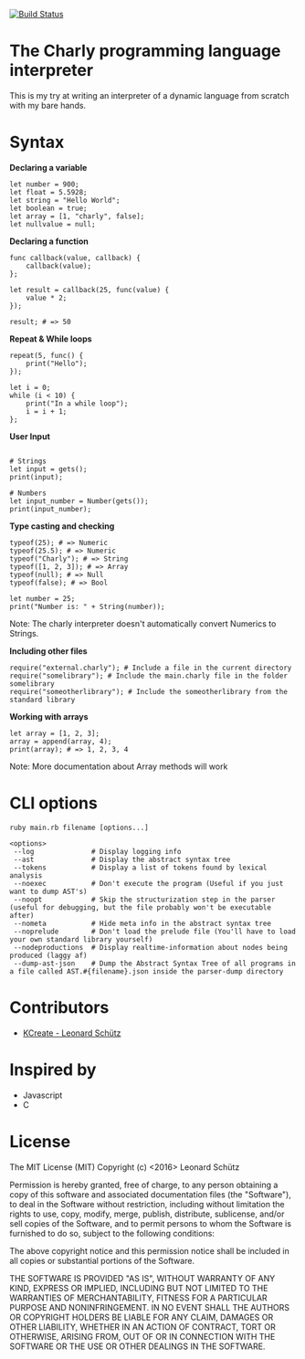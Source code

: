 [![Build Status](https://travis-ci.com/KCreate/interpreter-testing.svg?token=yitMwy9Lg5peiAqCZjoK&branch=master)](https://travis-ci.com/KCreate/interpreter-testing)

# The __Charly__ programming language interpreter

This is my try at writing an interpreter of a dynamic language from scratch with my bare hands.

# Syntax

__Declaring a variable__
```charly
let number = 900;
let float = 5.5928;
let string = "Hello World";
let boolean = true;
let array = [1, "charly", false];
let nullvalue = null;
```

__Declaring a function__
```charly
func callback(value, callback) {
    callback(value);
};

let result = callback(25, func(value) {
    value * 2;
});

result; # => 50
```

__Repeat & While loops__
```charly
repeat(5, func() {
    print("Hello");
});

let i = 0;
while (i < 10) {
    print("In a while loop");
    i = i + 1;
};
```

__User Input__
```charly

# Strings
let input = gets();
print(input);

# Numbers
let input_number = Number(gets());
print(input_number);
```

__Type casting and checking__
```charly
typeof(25); # => Numeric
typeof(25.5); # => Numeric
typeof("Charly"); # => String
typeof([1, 2, 3]); # => Array
typeof(null); # => Null
typeof(false); # => Bool

let number = 25;
print("Number is: " + String(number));
```

Note: The charly interpreter doesn't automatically convert Numerics to Strings.

__Including other files__
```charly
require("external.charly"); # Include a file in the current directory
require("somelibrary"); # Include the main.charly file in the folder somelibrary
require("someotherlibrary"); # Include the someotherlibrary from the standard library
```

__Working with arrays__
```charly
let array = [1, 2, 3];
array = append(array, 4);
print(array); # => 1, 2, 3, 4
```

Note: More documentation about Array methods will work

# CLI options
```
ruby main.rb filename [options...]

<options>
 --log              # Display logging info
 --ast              # Display the abstract syntax tree
 --tokens           # Display a list of tokens found by lexical analysis
 --noexec           # Don't execute the program (Useful if you just want to dump AST's)
 --noopt            # Skip the structurization step in the parser (useful for debugging, but the file probably won't be executable after)
 --nometa           # Hide meta info in the abstract syntax tree
 --noprelude        # Don't load the prelude file (You'll have to load your own standard library yourself)
 --nodeproductions  # Display realtime-information about nodes being produced (laggy af)
 --dump-ast-json    # Dump the Abstract Syntax Tree of all programs in a file called AST.#{filename}.json inside the parser-dump directory
```

# Contributors
- [KCreate - Leonard Schütz](https://github.com/KCreate)

# Inspired by
- Javascript
- C

# License
The MIT License (MIT)
Copyright (c) <2016> Leonard Schütz

Permission is hereby granted, free of charge, to any person obtaining a copy of this software and associated documentation files (the "Software"), to deal in the Software without restriction, including without limitation the rights to use, copy, modify, merge, publish, distribute, sublicense, and/or sell copies of the Software, and to permit persons to whom the Software is furnished to do so, subject to the following conditions:

The above copyright notice and this permission notice shall be included in all copies or substantial portions of the Software.

THE SOFTWARE IS PROVIDED "AS IS", WITHOUT WARRANTY OF ANY KIND, EXPRESS OR IMPLIED, INCLUDING BUT NOT LIMITED TO THE WARRANTIES OF MERCHANTABILITY, FITNESS FOR A PARTICULAR PURPOSE AND NONINFRINGEMENT. IN NO EVENT SHALL THE AUTHORS OR COPYRIGHT HOLDERS BE LIABLE FOR ANY CLAIM, DAMAGES OR OTHER LIABILITY, WHETHER IN AN ACTION OF CONTRACT, TORT OR OTHERWISE, ARISING FROM, OUT OF OR IN CONNECTION WITH THE SOFTWARE OR THE USE OR OTHER DEALINGS IN THE SOFTWARE.
